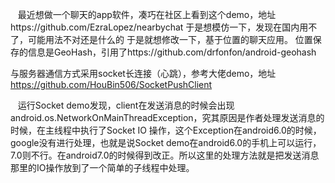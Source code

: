     最近想做一个聊天的app软件，凑巧在社区上看到这个demo，地址https://github.com/EzraLopez/nearbychat
	于是想模仿一下，发现在国内用不了，可能用法不对还是什么的
于是就想修改一下，基于位置的聊天应用。
位置保存的信息是GeoHash，引用了https://github.com/drfonfon/android-geohash

与服务器通信方式采用socket长连接（心跳），参考大佬demo，地址 https://github.com/HouBin506/SocketPushClient

    运行Socket demo发现，client在发送消息的时候会出现android.os.NetworkOnMainThreadException，究其原因是作者处理发送消息的时候，在主线程中执行了Socket IO 操作，这个Exception在android6.0的时候，google没有进行处理，也就是说Socket demo在android6.0的手机上可以运行，7.0则不行。在android7.0的时候得到改正。所以这里的处理方法就是把发送消息那里的IO操作放到了一个简单的子线程中处理。

